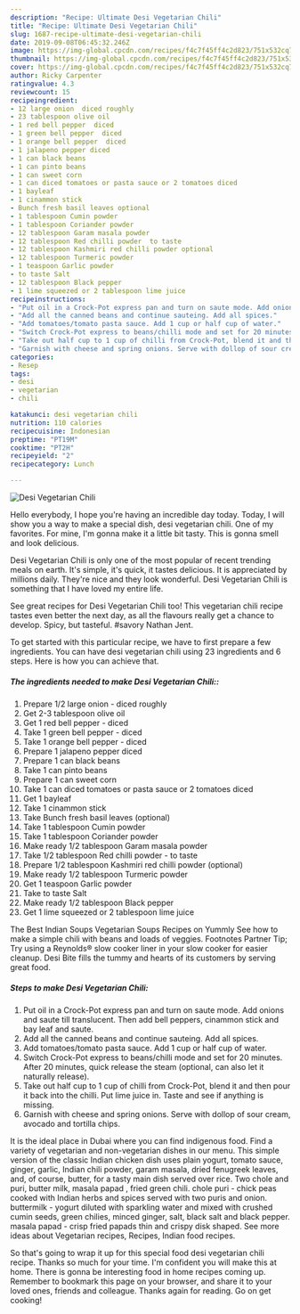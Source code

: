 ```yaml
---
description: "Recipe: Ultimate Desi Vegetarian Chili"
title: "Recipe: Ultimate Desi Vegetarian Chili"
slug: 1687-recipe-ultimate-desi-vegetarian-chili
date: 2019-09-08T06:45:32.246Z
image: https://img-global.cpcdn.com/recipes/f4c7f45ff4c2d823/751x532cq70/desi-vegetarian-chili-recipe-main-photo.jpg
thumbnail: https://img-global.cpcdn.com/recipes/f4c7f45ff4c2d823/751x532cq70/desi-vegetarian-chili-recipe-main-photo.jpg
cover: https://img-global.cpcdn.com/recipes/f4c7f45ff4c2d823/751x532cq70/desi-vegetarian-chili-recipe-main-photo.jpg
author: Ricky Carpenter
ratingvalue: 4.3
reviewcount: 15
recipeingredient:
- 12 large onion  diced roughly
- 23 tablespoon olive oil
- 1 red bell pepper  diced
- 1 green bell pepper  diced
- 1 orange bell pepper  diced
- 1 jalapeno pepper diced
- 1 can black beans
- 1 can pinto beans
- 1 can sweet corn
- 1 can diced tomatoes or pasta sauce or 2 tomatoes diced
- 1 bayleaf
- 1 cinammon stick
- Bunch fresh basil leaves optional
- 1 tablespoon Cumin powder
- 1 tablespoon Coriander powder
- 12 tablespoon Garam masala powder
- 12 tablespoon Red chilli powder  to taste
- 12 tablespoon Kashmiri red chilli powder optional
- 12 tablespoon Turmeric powder
- 1 teaspoon Garlic powder
- to taste Salt
- 12 tablespoon Black pepper
- 1 lime squeezed or 2 tablespoon lime juice
recipeinstructions:
- "Put oil in a Crock-Pot express pan and turn on saute mode. Add onions and saute till translucent. Then add bell peppers, cinammon stick and bay leaf and saute."
- "Add all the canned beans and continue sauteing. Add all spices."
- "Add tomatoes/tomato pasta sauce. Add 1 cup or half cup of water."
- "Switch Crock-Pot express to beans/chilli mode and set for 20 minutes. After 20 minutes, quick release the steam (optional, can also let it naturally release)."
- "Take out half cup to 1 cup of chilli from Crock-Pot, blend it and then pour it back into the chilli. Put lime juice in. Taste and see if anything is missing."
- "Garnish with cheese and spring onions. Serve with dollop of sour cream, avocado and tortilla chips."
categories:
- Resep
tags:
- desi
- vegetarian
- chili

katakunci: desi vegetarian chili
nutrition: 110 calories
recipecuisine: Indonesian
preptime: "PT19M"
cooktime: "PT2H"
recipeyield: "2"
recipecategory: Lunch

---
```



![Desi Vegetarian Chili](https://img-global.cpcdn.com/recipes/f4c7f45ff4c2d823/751x532cq70/desi-vegetarian-chili-recipe-main-photo.jpg)

Hello everybody, I hope you're having an incredible day today. Today, I will show you a way to make a special dish, desi vegetarian chili. One of my favorites. For mine, I'm gonna make it a little bit tasty. This is gonna smell and look delicious.

Desi Vegetarian Chili is only one of the most popular of recent trending meals on earth. It's simple, it's quick, it tastes delicious. It is appreciated by millions daily. They're nice and they look wonderful. Desi Vegetarian Chili is something that I have loved my entire life.

See great recipes for Desi Vegetarian Chili too! This vegetarian chili recipe tastes even better the next day, as all the flavours really get a chance to develop. Spicy, but tasteful. #savory Nathan Jent.


To get started with this particular recipe, we have to first prepare a few ingredients. You can have desi vegetarian chili using 23 ingredients and 6 steps. Here is how you can achieve that.

##### The ingredients needed to make Desi Vegetarian Chili::

1. Prepare 1/2 large onion - diced roughly
1. Get 2-3 tablespoon olive oil
1. Get 1 red bell pepper - diced
1. Take 1 green bell pepper - diced
1. Take 1 orange bell pepper - diced
1. Prepare 1 jalapeno pepper diced
1. Prepare 1 can black beans
1. Take 1 can pinto beans
1. Prepare 1 can sweet corn
1. Take 1 can diced tomatoes or pasta sauce or 2 tomatoes diced
1. Get 1 bayleaf
1. Take 1 cinammon stick
1. Take Bunch fresh basil leaves (optional)
1. Take 1 tablespoon Cumin powder
1. Take 1 tablespoon Coriander powder
1. Make ready 1/2 tablespoon Garam masala powder
1. Take 1/2 tablespoon Red chilli powder - to taste
1. Prepare 1/2 tablespoon Kashmiri red chilli powder (optional)
1. Make ready 1/2 tablespoon Turmeric powder
1. Get 1 teaspoon Garlic powder
1. Take to taste Salt
1. Make ready 1/2 tablespoon Black pepper
1. Get 1 lime squeezed or 2 tablespoon lime juice


The Best Indian Soups Vegetarian Soups Recipes on Yummly See how to make a simple chili with beans and loads of veggies. Footnotes Partner Tip; Try using a Reynolds® slow cooker liner in your slow cooker for easier cleanup. Desi Bite fills the tummy and hearts of its customers by serving great food. 

##### Steps to make Desi Vegetarian Chili:

1. Put oil in a Crock-Pot express pan and turn on saute mode. Add onions and saute till translucent. Then add bell peppers, cinammon stick and bay leaf and saute.
1. Add all the canned beans and continue sauteing. Add all spices.
1. Add tomatoes/tomato pasta sauce. Add 1 cup or half cup of water.
1. Switch Crock-Pot express to beans/chilli mode and set for 20 minutes. After 20 minutes, quick release the steam (optional, can also let it naturally release).
1. Take out half cup to 1 cup of chilli from Crock-Pot, blend it and then pour it back into the chilli. Put lime juice in. Taste and see if anything is missing.
1. Garnish with cheese and spring onions. Serve with dollop of sour cream, avocado and tortilla chips.


It is the ideal place in Dubai where you can find indigenous food. Find a variety of vegetarian and non-vegetarian dishes in our menu. This simple version of the classic Indian chicken dish uses plain yogurt, tomato sauce, ginger, garlic, Indian chili powder, garam masala, dried fenugreek leaves, and, of course, butter, for a tasty main dish served over rice. Two chole and puri, butter milk, masala papad , fried green chili. chole puri - chick peas cooked with Indian herbs and spices served with two puris and onion. buttermilk - yogurt diluted with sparkling water and mixed with crushed cumin seeds, green chilies, minced ginger, salt, black salt and black pepper. masala papad - crisp fried papads thin and crispy disk shaped. See more ideas about Vegetarian recipes, Recipes, Indian food recipes. 

So that's going to wrap it up for this special food desi vegetarian chili recipe. Thanks so much for your time. I'm confident you will make this at home. There is gonna be interesting food in home recipes coming up. Remember to bookmark this page on your browser, and share it to your loved ones, friends and colleague. Thanks again for reading. Go on get cooking!
